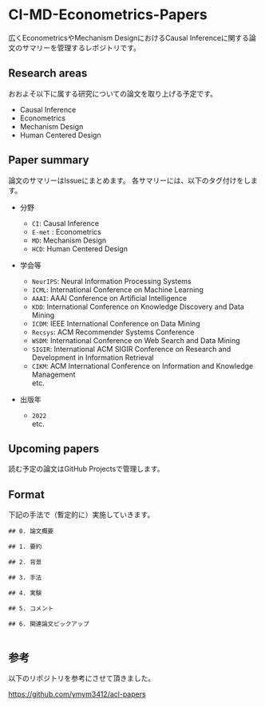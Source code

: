 # CI-MD-Econometrics-Papers
広くEconometricsやMechanism DesignにおけるCausal Inferenceに関する論文のサマリーを管理するレポジトリです。

## Research areas
おおよそ以下に属する研究についての論文を取り上げる予定です。

- Causal Inference
- Econometrics
- Mechanism Design
- Human Centered Design

## Paper summary
論文のサマリーはIssueにまとめます。
各サマリーには、以下のタグ付けをします。

- 分野
  - `CI`: Causal Inference
  - `E-met` : Econometrics
  - `MD`: Mechanism Design
  - `HCD`: Human Centered Design

- 学会等
  - `NeurIPS`: Neural Information Processing Systems
  - `ICML`: International Conference on Machine Learning
  - `AAAI`: AAAI Conference on Artificial Intelligence
  - `KDD`: International Conference on Knowledge Discovery and Data Mining
  - `ICDM`: IEEE International Conference on Data Mining
  - `Recsys`: ACM Recommender Systems Conference 
  - `WSDM`: International Conference on Web Search and Data Mining
  - `SIGIR`: International ACM SIGIR Conference on Research and Development in Information Retrieval
  - `CIKM`:  ACM International Conference on Information and Knowledge Management <br>
  etc.
  
- 出版年
  - `2022` <br>
  etc.


## Upcoming papers
読む予定の論文はGitHub Projectsで管理します。

## Format
下記の手法で（暫定的に）実施していきます。

```
## 0. 論文概要

## 1. 要約

## 2. 背景

## 3. 手法

## 4. 実験

## 5. コメント

## 6. 関連論文ピックアップ


```

## 参考
以下のリポジトリを参考にさせて頂きました。

https://github.com/ymym3412/acl-papers
